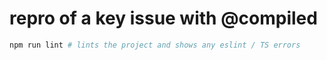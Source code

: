 # repro of a key issue with @compiled
```bash
npm run lint # lints the project and shows any eslint / TS errors
```
